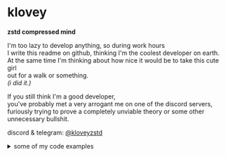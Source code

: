 # klovey
**zstd compressed mind**

I'm too lazy to develop anything, so during work hours  
I write this readme on github, thinking I'm the coolest developer on earth.  
At the same time I'm thinking about how nice it would be to take this cute girl  
out for a walk or something.  
_(i did it.)_

If you still think I'm a good developer,  
you've probably met a very arrogant me on one of the discord servers,  
furiously trying to prove a completely unviable theory or some other unnecessary bullshit.


discord & telegram: [@kloveyzstd](https://t.me/kloveyzstd)

<details>
  <summary>some of my code examples</summary>

  Dude, do you really think I'm going to brag about my code?

</details>

